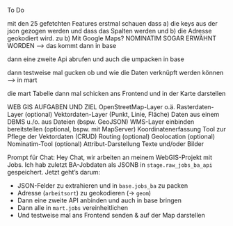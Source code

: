 To Do

mit den 25 gefetchten Features erstmal schauen dass a) die keys aus der json gezogen werden und dass das Spalten werden und b) die Adresse geokodiert wird.
zu b) Mit Google Maps? NOMINATIM SOGAR ERWÄHNT WORDEN
--> das kommt dann in base

dann eine zweite Api abrufen und auch die umpacken in base

dann testweise mal gucken ob und wie die Daten verknüpft werden können --> in mart

die mart Tabelle dann mal schicken ans Frontend und in der Karte darstellen

WEB GIS AUFGABEN UND ZIEL
OpenStreetMap-Layer o.ä.
Rasterdaten-Layer (optional)
Vektordaten-Layer (Punkt, Linie, Fläche)
Daten aus einem DBMS u./o. aus Dateien (bspw. GeoJSON)
WMS-Layer
einbinden
bereitstellen (optional, bspw. mit MapServer)
Koordinatenerfassung
Tool zur Pflege der Vektordaten (CRUD)
Routing (optional)
Geolocation (optional)
Nominatim-Tool (optional)
Attribut-Darstellung
Texte und/oder Bilder

Prompt für Chat:
Hey Chat, wir arbeiten an meinem WebGIS-Projekt mit Jobs.
Ich hab zuletzt BA-Jobdaten als JSONB in `stage.raw_jobs_ba_api` gespeichert.
Jetzt geht’s darum:

- JSON-Felder zu extrahieren und in `base.jobs_ba` zu packen
- Adresse (`arbeitsort`) zu geokodieren (→ `geom`)
- Dann eine zweite API anbinden und auch in base bringen
- Dann alle in `mart.jobs` vereinheitlichen
- Und testweise mal ans Frontend senden & auf der Map darstellen
